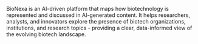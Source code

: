BioNexa is an AI-driven platform that maps how biotechnology is represented and discussed in AI-generated content. It helps researchers, analysts, and innovators explore the presence of biotech organizations, institutions, and research topics - providing a clear, data-informed view of the evolving biotech landscape.
